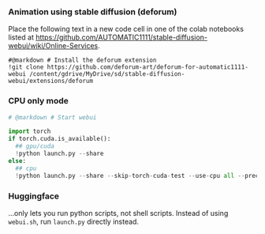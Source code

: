 ### Animation using stable diffusion (deforum)

Place the following text in a new code cell in one of the colab notebooks listed at https://github.com/AUTOMATIC1111/stable-diffusion-webui/wiki/Online-Services.
```
#@markdown # Install the deforum extension
!git clone https://github.com/deforum-art/deforum-for-automatic1111-webui /content/gdrive/MyDrive/sd/stable-diffusion-webui/extensions/deforum
```
### CPU only mode
```py
# @markdown # Start webui

import torch
if torch.cuda.is_available():
  ## gpu/cuda
  !python launch.py --share
else:
  ## cpu
  !python launch.py --share --skip-torch-cuda-test --use-cpu all --precision full --no-half
```

### Huggingface
...only lets you run python scripts, not shell scripts. Instead of using `webui.sh`, run `launch.py` directly instead.

